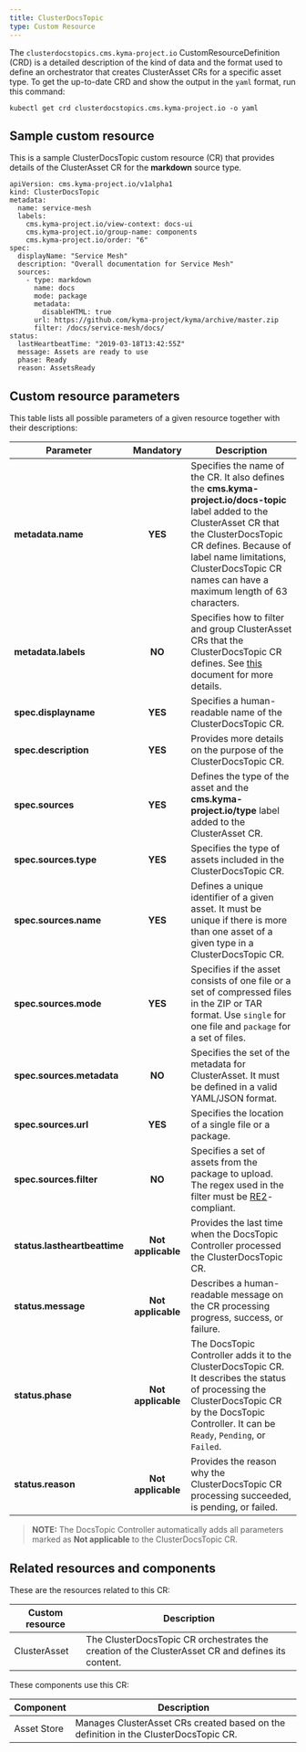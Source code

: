 ```yaml
---
title: ClusterDocsTopic
type: Custom Resource
---
```


The `clusterdocstopics.cms.kyma-project.io` CustomResourceDefinition (CRD) is a detailed description of the kind of data and the format used to define an orchestrator that creates ClusterAsset CRs for a specific asset type. To get the up-to-date CRD and show the output in the `yaml` format, run this command:

```
kubectl get crd clusterdocstopics.cms.kyma-project.io -o yaml
```

## Sample custom resource

This is a sample ClusterDocsTopic custom resource (CR) that provides details of the ClusterAsset CR for the **markdown** source type.

```
apiVersion: cms.kyma-project.io/v1alpha1
kind: ClusterDocsTopic
metadata:
  name: service-mesh
  labels:
    cms.kyma-project.io/view-context: docs-ui
    cms.kyma-project.io/group-name: components
    cms.kyma-project.io/order: "6"
spec:
  displayName: "Service Mesh"
  description: "Overall documentation for Service Mesh"
  sources:
    - type: markdown
      name: docs
      mode: package
      metadata:
        disableHTML: true
      url: https://github.com/kyma-project/kyma/archive/master.zip
      filter: /docs/service-mesh/docs/
status:
  lastHeartbeatTime: "2019-03-18T13:42:55Z"
  message: Assets are ready to use
  phase: Ready
  reason: AssetsReady

```

## Custom resource parameters

This table lists all possible parameters of a given resource together with their descriptions:


| Parameter   |      Mandatory      |  Description |
|----------|:-------------:|------|
| **metadata.name** |    **YES**   | Specifies the name of the CR. It also defines the **cms.kyma-project.io/docs-topic** label added to the ClusterAsset CR that the ClusterDocsTopic CR defines. Because of label name limitations, ClusterDocsTopic CR names can have a maximum length of 63 characters. |
| **metadata.labels** |    **NO**   | Specifies how to filter and group ClusterAsset CRs that the ClusterDocsTopic CR defines. See [this](#details-headless-cms-in-console) document for more details. |
| **spec.displayname** |    **YES**   | Specifies a human-readable name of the ClusterDocsTopic CR. |
| **spec.description** |    **YES**   | Provides more details on the purpose of the ClusterDocsTopic CR. |
| **spec.sources** |    **YES**   | Defines the type of the asset and the **cms.kyma-project.io/type** label added to the ClusterAsset CR.  |
| **spec.sources.type** |    **YES**   | Specifies the type of assets included in the ClusterDocsTopic CR. |
| **spec.sources.name** |    **YES**   | Defines a unique identifier of a given asset. It must be unique if there is more than one asset of a given type in a ClusterDocsTopic CR. |
| **spec.sources.mode** |    **YES**   | Specifies if the asset consists of one file or a set of compressed files in the ZIP or TAR format. Use `single` for one file and `package` for a set of files.  |
| **spec.sources.metadata** |    **NO**   | Specifies the set of the metadata for ClusterAsset. It must be defined in a valid YAML/JSON format. |
| **spec.sources.url** |    **YES**   | Specifies the location of a single file or a package. |
| **spec.sources.filter** |    **NO**   | Specifies a set of assets from the package to upload. The regex used in the filter must be [RE2](https://golang.org/s/re2syntax)-compliant. |
| **status.lastheartbeattime** |    **Not applicable**   | Provides the last time when the DocsTopic Controller processed the ClusterDocsTopic CR. |
| **status.message** |    **Not applicable**   | Describes a human-readable message on the CR processing progress, success, or failure. |
| **status.phase** |    **Not applicable**   | The DocsTopic Controller adds it to the ClusterDocsTopic CR. It describes the status of processing the ClusterDocsTopic CR by the DocsTopic Controller. It can be `Ready`, `Pending`, or `Failed`. |
| **status.reason** |    **Not applicable**   | Provides the reason why the ClusterDocsTopic CR processing succeeded, is pending, or failed.  |

> **NOTE:** The DocsTopic Controller automatically adds all parameters marked as **Not applicable** to the ClusterDocsTopic CR.

## Related resources and components

These are the resources related to this CR:

| Custom resource |   Description |
|----------|------|
| ClusterAsset | The ClusterDocsTopic CR orchestrates the creation of the ClusterAsset CR and defines its content. |

These components use this CR:

| Component   |   Description |
|----------|------|
| Asset Store |  Manages ClusterAsset CRs created based on the definition in the ClusterDocsTopic CR. |
